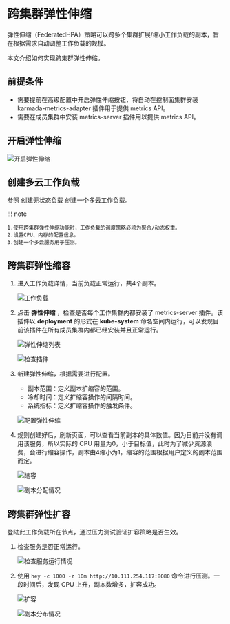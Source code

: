 # 跨集群弹性伸缩

弹性伸缩（FederatedHPA）策略可以跨多个集群扩展/缩小工作负载的副本，旨在根据需求自动调整工作负载的规模。

本文介绍如何实现跨集群弹性伸缩。

## 前提条件

- 需要提前在高级配置中开启弹性伸缩按钮，将自动在控制面集群安装 karmada-metrics-adapter 插件用于提供 metrics API。
- 需要在成员集群中安装 metrics-server 插件用以提供 metrics API。

## 开启弹性伸缩

![开启弹性伸缩](https://docs.daocloud.io/daocloud-docs-images/docs/zh/docs/kairship/images/fhpa01.png)

## 创建多云工作负载

参照 [创建无状态负载](../workload/deployment.md) 创建一个多云工作负载。

!!! note

    1.使用跨集群弹性伸缩功能时，工作负载的调度策略必须为聚合/动态权重。
    2.设置CPU、内存的配置信息。
    3.创建一个多云服务用于压测。

## 跨集群弹性缩容

1. 进入工作负载详情，当前负载正常运行，共4个副本。

   ![工作负载](https://docs.daocloud.io/daocloud-docs-images/docs/zh/docs/kairship/images/fhpa02.png)

2. 点击 __弹性伸缩__ ，检查是否每个工作集群内都安装了 metrics-server 插件。该插件以 __deployment__ 的形式在 __kube-system__ 命名空间内运行，可以发现目前该插件在所有成员集群内都已经安装并且正常运行。

   ![弹性伸缩列表](https://docs.daocloud.io/daocloud-docs-images/docs/zh/docs/kairship/images/fhpa03.png)

   ![检查插件](https://docs.daocloud.io/daocloud-docs-images/docs/zh/docs/kairship/images/fhpa04.png)

3. 新建弹性伸缩，根据需要进行配置。

   - 副本范围：定义副本扩缩容的范围。
   - 冷却时间：定义扩缩容操作的间隔时间。
   - 系统指标：定义扩缩容操作的触发条件。

   ![配置弹性伸缩](https://docs.daocloud.io/daocloud-docs-images/docs/zh/docs/kairship/images/fhpa05.png)

4. 规则创建好后，刷新页面，可以查看当前副本的具体数值。因为目前并没有调用该服务，所以实际的 CPU 用量为0，小于目标值，此时为了减少资源浪费，会进行缩容操作，副本由4缩小为1，缩容的范围根据用户定义的副本范围而定。

   ![缩容](https://docs.daocloud.io/daocloud-docs-images/docs/zh/docs/kairship/images/fhpa06.png)

   ![副本分配情况](https://docs.daocloud.io/daocloud-docs-images/docs/zh/docs/kairship/images/fhpa07.png)

## 跨集群弹性扩容

登陆此工作负载所在节点，通过压力测试验证扩容策略是否生效。

1. 检查服务是否正常运行。

   ![检查服务运行情况](https://docs.daocloud.io/daocloud-docs-images/docs/zh/docs/kairship/images/fhpa08.png)

2. 使用 `hey -c 1000 -z 10m http://10.111.254.117:8080` 命令进行压测。一段时间后，发现 CPU 上升，副本数增多，扩容成功。

   ![扩容](https://docs.daocloud.io/daocloud-docs-images/docs/zh/docs/kairship/images/fhpa09.png) 

   ![副本分布情况](https://docs.daocloud.io/daocloud-docs-images/docs/zh/docs/kairship/images/fhpa10.png)
